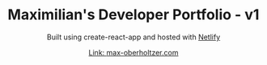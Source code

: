 <h1 align="center">
  Maximilian's Developer Portfolio - v1
</h1>

<p align="center">
  Built using create-react-app and hosted with <a href="https://netlify.com">Netlify</>
</p>

<p align="center">
  Link: <a href="https://max-oberholtzer.com">max-oberholtzer.com</>
</p>
